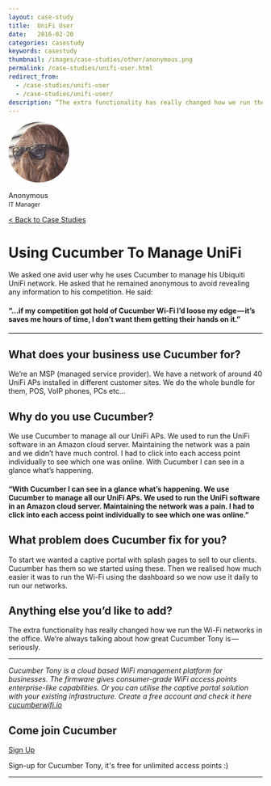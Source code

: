 ```yaml
---
layout: case-study
title:  UniFi User
date:   2016-02-20
categories: casestudy
keywords: casestudy
thumbnail: /images/case-studies/other/anonymous.png
permalink: /case-studies/unifi-user.html
redirect_from:
  - /case-studies/unifi-user
  - /case-studies/unifi-user/
description: “The extra functionality has really changed how we run the Wi-Fi networks in the office. We're always talking about how great Cucumber Tony is -- Seriously.”
---
```


<div class="mdl-grid">
<div class="case-study-side mdl-cell mdl-cell--3-col mdl-cell--8-col-tablet mdl-cell--4-col-phone mdl-typography--text-center mdl-shadow--1dp">
<img class="cs-portrait text-center" src="/images/case-studies/other/anonymous.png" width="120px">
<p>Anonymous <br> <small>IT Manager</small></p>
</div>

<div class="case-study-post mdl-cell mdl-cell--9-col mdl-shadow--1dp">
<a href="/community/showcase/">< Back to Case Studies</a>
<h1>Using Cucumber To Manage UniFi</h1>
<p>We asked one avid user why he uses Cucumber to manage his Ubiquiti UniFi network. He asked that he remained anonymous to avoid revealing any information to his competition. He said: </p>

<div class="mdl-typography--text-center">
<h4>“...if my competition got hold of Cucumber Wi-Fi I’d loose my edge — it’s saves me hours of time, I don’t want them getting their hands on it.”</h4>
</div>

<hr>

<h2>What does your business use Cucumber for?</h2>

<p>We’re an MSP (managed service provider). We have a network of around 40 UniFi APs installed in different customer sites. We do the whole bundle for them, POS, VoIP phones, PCs etc...</p>

<h2>Why do you use Cucumber?</h2>

<p>We use Cucumber to manage all our UniFi APs. We used to run the UniFi software in an Amazon cloud server. Maintaining the network was a pain and we didn’t have much control. I had to click into each access point individually to see which one was online. With Cucumber I can see in a glance what’s happening.</p>

<div class="mdl-typography--text-center">
<h4>“With Cucumber I can see in a glance what’s happening. We use Cucumber to manage all our UniFi APs. We used to run the UniFi software in an Amazon cloud server. Maintaining the network was a pain. I had to click into each access point individually to see which one was online.”</h4>
</div>

<h2>What problem does Cucumber fix for you?</h2>

<p>To start we wanted a captive portal with splash pages to sell to our clients. Cucumber has them so we started using these. Then we realised how much easier it was to run the Wi-Fi using the dashboard so we now use it daily to run our networks.</p>

<h2>Anything else you’d like to add?</h2>

<p>The extra functionality has really changed how we run the Wi-Fi networks in the office. We’re always talking about how great Cucumber Tony is — seriously.</p>

<hr>
<div class="mdl-typography--text-center">
<p><i>Cucumber Tony is a cloud based WiFi management platform for businesses. The firmware gives consumer-grade WiFi access points enterprise-like capabilities. Or you can utilise the captive portal solution with your existing infrastructure. Create a free account and check it here <a href="https://cucumberwifi.io">cucumberwifi.io</a></i></p>
<div class="mdl-typography--text-center">
<h2>Come join Cucumber</h2>
<a href="https://my.ctapp.io/#/create" class="button success dst">Sign Up</a><br>
<p>Sign-up for Cucumber Tony, it's free for unlimited access points :)</p>
</div>
<hr>
</div>
</div>
</div>
